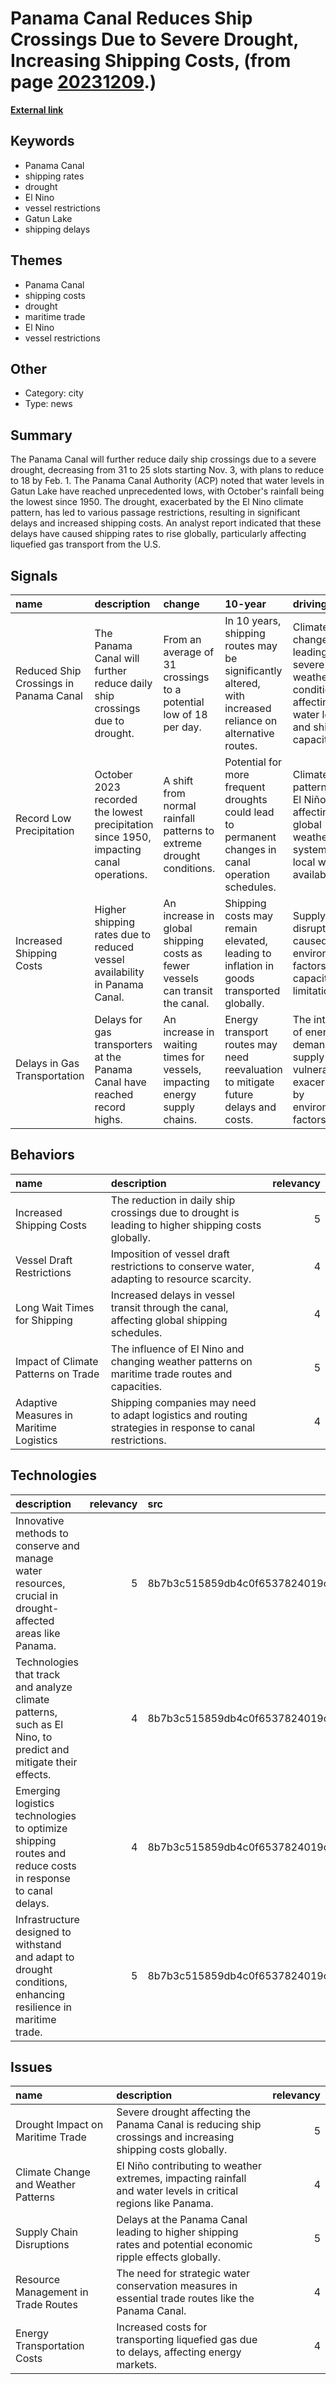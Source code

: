 # __Panama Canal Reduces Ship Crossings Due to Severe Drought, Increasing Shipping Costs__, (from page [20231209](https://kghosh.substack.com/p/20231209).)

__[External link](https://gcaptain.com/panama-canal-reduces-daily-transits/)__



## Keywords

* Panama Canal
* shipping rates
* drought
* El Nino
* vessel restrictions
* Gatun Lake
* shipping delays

## Themes

* Panama Canal
* shipping costs
* drought
* maritime trade
* El Nino
* vessel restrictions

## Other

* Category: city
* Type: news

## Summary

The Panama Canal will further reduce daily ship crossings due to a severe drought, decreasing from 31 to 25 slots starting Nov. 3, with plans to reduce to 18 by Feb. 1. The Panama Canal Authority (ACP) noted that water levels in Gatun Lake have reached unprecedented lows, with October's rainfall being the lowest since 1950. The drought, exacerbated by the El Nino climate pattern, has led to various passage restrictions, resulting in significant delays and increased shipping costs. An analyst report indicated that these delays have caused shipping rates to rise globally, particularly affecting liquefied gas transport from the U.S.

## Signals

| name                                   | description                                                                            | change                                                                       | 10-year                                                                                                   | driving-force                                                                                         |   relevancy |
|:---------------------------------------|:---------------------------------------------------------------------------------------|:-----------------------------------------------------------------------------|:----------------------------------------------------------------------------------------------------------|:------------------------------------------------------------------------------------------------------|------------:|
| Reduced Ship Crossings in Panama Canal | The Panama Canal will further reduce daily ship crossings due to drought.              | From an average of 31 crossings to a potential low of 18 per day.            | In 10 years, shipping routes may be significantly altered, with increased reliance on alternative routes. | Climate change leading to severe weather conditions affecting water levels and shipping capacity.     |           4 |
| Record Low Precipitation               | October 2023 recorded the lowest precipitation since 1950, impacting canal operations. | A shift from normal rainfall patterns to extreme drought conditions.         | Potential for more frequent droughts could lead to permanent changes in canal operation schedules.        | Climate patterns like El Niño affecting global weather systems and local water availability.          |           5 |
| Increased Shipping Costs               | Higher shipping rates due to reduced vessel availability in Panama Canal.              | An increase in global shipping costs as fewer vessels can transit the canal. | Shipping costs may remain elevated, leading to inflation in goods transported globally.                   | Supply chain disruptions caused by environmental factors and capacity limitations.                    |           4 |
| Delays in Gas Transportation           | Delays for gas transporters at the Panama Canal have reached record highs.             | An increase in waiting times for vessels, impacting energy supply chains.    | Energy transport routes may need reevaluation to mitigate future delays and costs.                        | The interplay of energy demand and supply chain vulnerabilities exacerbated by environmental factors. |           4 |

## Behaviors

| name                                    | description                                                                                              |   relevancy |
|:----------------------------------------|:---------------------------------------------------------------------------------------------------------|------------:|
| Increased Shipping Costs                | The reduction in daily ship crossings due to drought is leading to higher shipping costs globally.       |           5 |
| Vessel Draft Restrictions               | Imposition of vessel draft restrictions to conserve water, adapting to resource scarcity.                |           4 |
| Long Wait Times for Shipping            | Increased delays in vessel transit through the canal, affecting global shipping schedules.               |           4 |
| Impact of Climate Patterns on Trade     | The influence of El Nino and changing weather patterns on maritime trade routes and capacities.          |           5 |
| Adaptive Measures in Maritime Logistics | Shipping companies may need to adapt logistics and routing strategies in response to canal restrictions. |           4 |

## Technologies

| description                                                                                                   |   relevancy | src                              |
|:--------------------------------------------------------------------------------------------------------------|------------:|:---------------------------------|
| Innovative methods to conserve and manage water resources, crucial in drought-affected areas like Panama.     |           5 | 8b7b3c515859db4c0f6537824019cb7b |
| Technologies that track and analyze climate patterns, such as El Nino, to predict and mitigate their effects. |           4 | 8b7b3c515859db4c0f6537824019cb7b |
| Emerging logistics technologies to optimize shipping routes and reduce costs in response to canal delays.     |           4 | 8b7b3c515859db4c0f6537824019cb7b |
| Infrastructure designed to withstand and adapt to drought conditions, enhancing resilience in maritime trade. |           5 | 8b7b3c515859db4c0f6537824019cb7b |

## Issues

| name                                | description                                                                                                    |   relevancy |
|:------------------------------------|:---------------------------------------------------------------------------------------------------------------|------------:|
| Drought Impact on Maritime Trade    | Severe drought affecting the Panama Canal is reducing ship crossings and increasing shipping costs globally.   |           5 |
| Climate Change and Weather Patterns | El Niño contributing to weather extremes, impacting rainfall and water levels in critical regions like Panama. |           4 |
| Supply Chain Disruptions            | Delays at the Panama Canal leading to higher shipping rates and potential economic ripple effects globally.    |           5 |
| Resource Management in Trade Routes | The need for strategic water conservation measures in essential trade routes like the Panama Canal.            |           4 |
| Energy Transportation Costs         | Increased costs for transporting liquefied gas due to delays, affecting energy markets.                        |           4 |